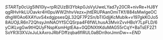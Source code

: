 $START$p0cUg5IN10ly+rpRi2UzBI3Ybkp0JsVyUweLYad7y20CR+nivRe+HJ8YqgRHvHkLUOavkr4H0puWW2hhvVezx+jhtERUPAanOmiTKf/884sMwIgeOCdhgW0Ao6XAYuvS4xdgjpsesQjL32QF7P2Sn/bTlGdjjKcMublk+v197gkKOJo58AUOjLR6n72QhsyJmNAOYfSCQSrpa4F6fWLhusA3MvirZvvHBoY7LpFLD/6yCiKLvgGw9tHQUyFNspKsmHgtEAa+0QDNXItKduMAG55rCqY+BaTsEF2Z1SoYR3l3XVJxJuLkAxroJRbFDffzqba6flRUL0aBDn9orJmnDw==$END$